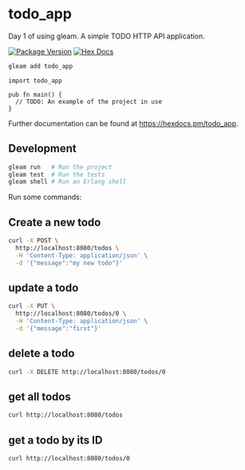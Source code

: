 # todo_app

Day 1 of using gleam.
A simple TODO HTTP API application.

[![Package Version](https://img.shields.io/hexpm/v/todo_app)](https://hex.pm/packages/todo_app)
[![Hex Docs](https://img.shields.io/badge/hex-docs-ffaff3)](https://hexdocs.pm/todo_app/)

```sh
gleam add todo_app
```
```gleam
import todo_app

pub fn main() {
  // TODO: An example of the project in use
}
```

Further documentation can be found at <https://hexdocs.pm/todo_app>.

## Development

```sh
gleam run   # Run the project
gleam test  # Run the tests
gleam shell # Run an Erlang shell
```

Run some commands:

## Create a new todo

```bash
curl -X POST \
  http://localhost:8080/todos \
  -H 'Content-Type: application/json' \
  -d '{"message":"my new todo"}' 
```

## update a todo
```bash
curl -X PUT \ 
  http://localhost:8080/todos/0 \
  -H 'Content-Type: application/json' \
  -d '{"message":"first"}'
```

## delete a todo
```bash
curl -X DELETE http://localhost:8080/todos/0
```


## get all todos
```bash
curl http://localhost:8080/todos
```

## get a todo by its ID
```bash
curl http://localhost:8080/todos/0
```


